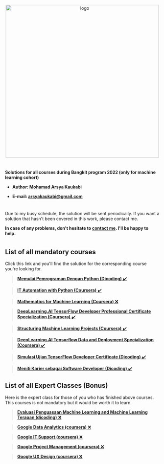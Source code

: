 <p align="center">
  <img width="500" alt="logo" src="https://www.dicoding.com/img/bangkit/logo.svg"/>
</p>

#

**Solutions for all courses during Bangkit program 2022 (only for machine learning cohort)** 

- **Author: [Mohamad Arsya Kaukabi][1]**

- **E-mail: arsyakaukabi@gmail.com**


#
Due to my busy schedule, the solution will be sent periodically. If you want a solution that hasn't been covered in this work, please contact me.

**In case of any problems, don't hesitate to [contact me][1]. I'll be happy to help.**

[1]:https://www.instagram.com/arsyakaukabi/
[2]:https://grow.google/intl/id_id/bangkit/

#
## List of all mandatory courses ##

Click this link and you'll find the solution for the corresponding course you're looking for.

> [**Memulai Pemrograman Dengan Python (Dicoding)** :heavy_check_mark:][3]

> [**IT Automation with Python (Coursera)** :heavy_check_mark:][4]

> [**Mathematics for Machine Learning (Coursera)** :x:][5]

> [**DeepLearning.AI TensorFlow Developer Professional Certificate Specialization (Coursera)** :heavy_check_mark:][6]

> [**Structuring Machine Learning Projects (Coursera)** :heavy_check_mark:][7]

> [**DeepLearning.AI Tensorflow Data and Deployment Specialization (Coursera)** :heavy_check_mark:][8]

> [**Simulasi Ujian TensorFlow Developer Certificate (Dicoding)** :heavy_check_mark:][9] 

> [**Meniti Karier sebagai Software Developer (Dicoding)** :heavy_check_mark:][15]

[3]:Mandatory%20Courses/Memulai%20Pemrograman%20Dengan%20Python
[4]:https://github.com/elmoallistair/google-it-automation
[5]:Mandatory%20Courses/Mathematics%20for%20Machine%20Learning
[6]:Mandatory%20Courses/DeepLearning.AI%20TensorFlow%20Developer%20Professional%20Certificate%20Specialization/
[7]:Mandatory%20Courses/Structuring%20Machine%20Learning%20Projects
[8]:Mandatory%20Courses/DeepLearning.AI%20Tensorflow%20Data%20and%20Deployment%20Specialization
[9]:Mandatory%20Courses/Simulasi%20Ujian%20TensorFlow%20Developer%20Certificate/
[15]:/Mandatory%20Courses/Meniti%20Karier%20sebagai%20Software%20Developer/



## List of all Expert Classes (Bonus) ##

Here is the expert class for those of you who has finished above courses. This courses is not mandatory but it would be worth it to learn.

> [**Evaluasi Penguasaan Machine Learning and Machine Learning Terapan (dicoding)** :x:][10]

> [**Google Data Analytics (coursera)** :x:][11]

> [**Google IT Support (coursera)** :x:][12]

> [**Google Project Management (coursera)** :x:][13]

> [**Google UX Design (coursera)** :x:][14]

[10]:Expert%20Class/Evaluasi%20Penguasaan%20Machine%20Learning%20and%20Machine%20Learning%20Terapan
[11]:Expert%20Class/Google%20Data%20Analytics
[12]:Expert%20Class/Google%20IT%20Support
[13]:Expert%20Class/Google%20Project%20Management
[14]:Expert%20Class/Google%20UX%20Design





